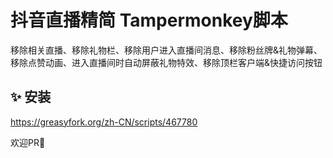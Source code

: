# 抖音直播精简 Tampermonkey脚本

移除相关直播、移除礼物栏、移除用户进入直播间消息、移除粉丝牌&礼物弹幕、移除点赞动画、进入直播间时自动屏蔽礼物特效、移除顶栏客户端&快捷访问按钮

## ✨ 安装 

https://greasyfork.org/zh-CN/scripts/467780

欢迎PR👏
